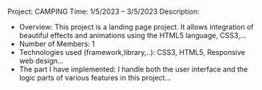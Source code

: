 Project: CAMPING
Time: 1/5/2023 – 3/5/2023
Description:
+ Overview: This project is a landing page project. It allows integration of beautiful effects and animations using the HTML5 language, CSS3,…
+ Number of Members: 1
+ Technologies used (framework,library,..): CSS3, HTML5, Responsive web design…
+ The part I have implemented: I handle both the user interface and the logic parts of various features in this project…
